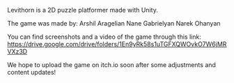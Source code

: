 Levithorn is a 2D puzzle platformer made with Unity.

The game was made by:
Arshil Aragelian
Nane Gabrielyan
Narek Ohanyan

You can find screenshots and a video of the game through this link:
https://drive.google.com/drive/folders/1En9yRk58s1uTGFXQWOvkO7W6jMRVXz3D

We hope to upload the game on itch.io soon after some adjustments and content updates!
